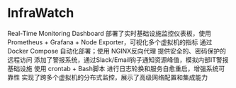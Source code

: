 # InfraWatch
Real-Time Monitoring Dashboard
部署了实时基础设施监控仪表板，使用 Prometheus + Grafana + Node Exporter，可视化多个虚拟机的指标
通过 Docker Compose 自动化部署；使用 NGINX反向代理 提供安全的、密码保护的远程访问
添加了警报系统，通过Slack/Email钩子通知资源峰值，模拟内部IT警报基础设施
使用 crontab + Bash脚本 进行日志轮换和服务自愈重启，增强系统可靠性
实现了跨多个虚拟机的分布式监控，展示了高级网络配置和集成能力